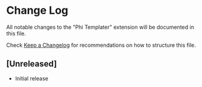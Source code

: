 # Change Log

All notable changes to the "Phi Templater" extension will be documented in this file.

Check [Keep a Changelog](http://keepachangelog.com/) for recommendations on how to structure this file.

## [Unreleased]

- Initial release
